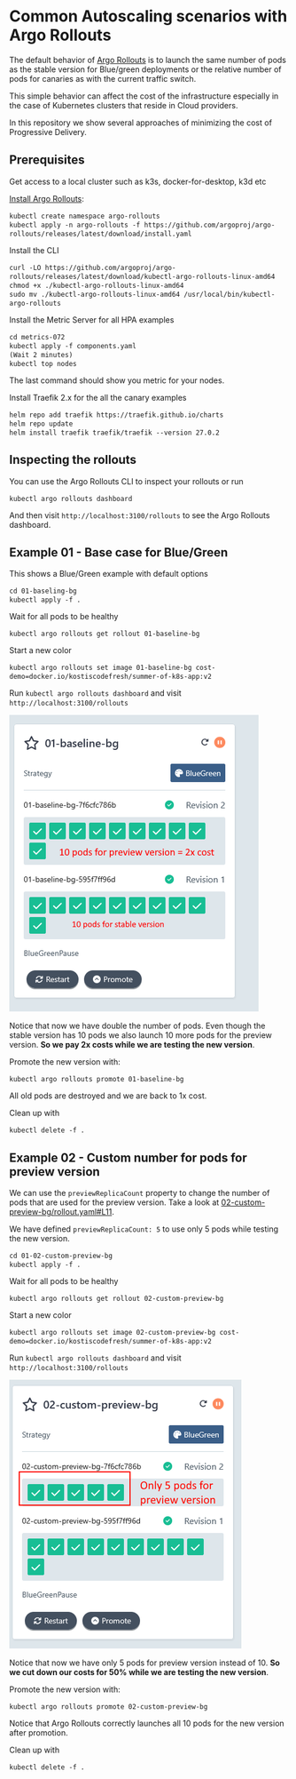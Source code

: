 # Common Autoscaling scenarios with Argo Rollouts

The default behavior of [Argo Rollouts](https://argoproj.github.io/rollouts/) is to launch the same number of pods as the stable version 
for Blue/green deployments or the relative number of pods for canaries as with the current traffic switch.

This simple behavior can affect the cost of the infrastructure especially in the case of Kubernetes clusters that reside in Cloud providers.

In this repository we show several approaches of minimizing the cost of Progressive Delivery.

## Prerequisites

Get access to a local cluster such as k3s, docker-for-desktop, k3d etc

[Install Argo Rollouts](https://argo-rollouts.readthedocs.io/en/stable/installation/):

```
kubectl create namespace argo-rollouts
kubectl apply -n argo-rollouts -f https://github.com/argoproj/argo-rollouts/releases/latest/download/install.yaml
```

Install the CLI

```
curl -LO https://github.com/argoproj/argo-rollouts/releases/latest/download/kubectl-argo-rollouts-linux-amd64
chmod +x ./kubectl-argo-rollouts-linux-amd64
sudo mv ./kubectl-argo-rollouts-linux-amd64 /usr/local/bin/kubectl-argo-rollouts
```

Install the Metric Server for all HPA examples

```
cd metrics-072
kubectl apply -f components.yaml
(Wait 2 minutes)
kubectl top nodes
```

The last command should show you metric for your nodes.

Install Traefik 2.x for the all the canary examples

```
helm repo add traefik https://traefik.github.io/charts
helm repo update
helm install traefik traefik/traefik --version 27.0.2
```

## Inspecting the rollouts

You can use the Argo Rollouts CLI to inspect your rollouts or run

```
kubectl argo rollouts dashboard
```

And then visit `http://localhost:3100/rollouts` to see the Argo Rollouts dashboard.

## Example 01 - Base case for Blue/Green

This shows a Blue/Green example with default options

```
cd 01-baseling-bg
kubectl apply -f .
```

Wait for all pods to be healthy

```
kubectl argo rollouts get rollout 01-baseline-bg
```

Start a new color

```
kubectl argo rollouts set image 01-baseline-bg cost-demo=docker.io/kostiscodefresh/summer-of-k8s-app:v2
```

Run `kubectl argo rollouts dashboard` and visit `http://localhost:3100/rollouts`


![double cost for blue/green](pictures/double-cost.png)


Notice that now we have double the number of pods. Even though the stable version has 10 pods we also launch 10 more pods for the preview version. **So we pay 2x costs while we are testing the new version**.

Promote the new version with:

```
kubectl argo rollouts promote 01-baseline-bg
```

All old pods are destroyed and we are back to 1x cost.

Clean up with

```
kubectl delete -f .
```

## Example 02 - Custom number for pods for preview version

We can use the `previewReplicaCount` property to change the number of pods that are used for the preview version. Take a look at [02-custom-preview-bg/rollout.yaml#L11](02-custom-preview-bg/rollout.yaml#L11).

We have defined `previewReplicaCount: 5` to use only 5 pods while testing the new version.


```
cd 01-02-custom-preview-bg
kubectl apply -f .
```

Wait for all pods to be healthy

```
kubectl argo rollouts get rollout 02-custom-preview-bg
```

Start a new color

```
kubectl argo rollouts set image 02-custom-preview-bg cost-demo=docker.io/kostiscodefresh/summer-of-k8s-app:v2
```

Run `kubectl argo rollouts dashboard` and visit `http://localhost:3100/rollouts`


![Custom blue green](pictures/custom-blue-green.png)


Notice that now we have only 5 pods for preview version instead of 10. **So we cut down our costs for 50% while we are testing the new version**.

Promote the new version with:

```
kubectl argo rollouts promote 02-custom-preview-bg
```

Notice that Argo Rollouts correctly launches all 10 pods for the new version after promotion.

Clean up with

```
kubectl delete -f .
```

